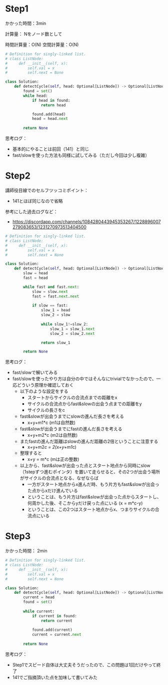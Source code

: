 # Step1

かかった時間：3min

計算量：
Nをノード数として

時間計算量：O(N)
空間計算量：O(N)

```python
# Definition for singly-linked list.
# class ListNode:
#     def __init__(self, x):
#         self.val = x
#         self.next = None

class Solution:
    def detectCycle(self, head: Optional[ListNode]) -> Optional[ListNode]:
        found = set()
        while head:
            if head in found:
                return head

            found.add(head)
            head = head.next
        
        return None
```
思考ログ：
- 基本的にやることは前回（141）と同じ
- fast/slowを使った方法も同様に試してみる（ただし今回は少し複雑）

# Step2

講師役目線でのセルフツッコミポイント：
- 141とほぼ同じなので省略

参考にした過去ログなど：
- https://discordapp.com/channels/1084280443945353267/1228896007279083653/1231270973513404500


```python
# Definition for singly-linked list.
# class ListNode:
#     def __init__(self, x):
#         self.val = x
#         self.next = None

class Solution:
    def detectCycle(self, head: Optional[ListNode]) -> Optional[ListNode]:
        slow = head
        fast = head

        while fast and fast.next:
            slow = slow.next
            fast = fast.next.next
            
            if slow == fast:
                slow_1 = head
                slow_2 = slow
                
                while slow_1!=slow_2:
                    slow_1 = slow_1.next
                    slow_2 = slow_2.next

                return slow_1

        return None
```
思考ログ：
- fast/slowで解いてみる
- fast/slowを使ったやり方は自分の中ではそんなにtrivialでなかったので、一応どういう原理か確認しておく
  - 以下のような設定をする
    - スタートからサイクルの合流点までの距離をx
    - サイクルの合流点からfast&slowの出会う点までの距離をy
    - サイクルの長さをc
  - fast&slowが出会うまでにslowの進んだ長さを考える
    - x+y+m1*c (m1は自然数)
  - fast&slowが出会うまでにfastの進んだ長さを考える
    - x+y+m2*c (m2は自然数)
  - またfastの進んだ距離はslowの進んだ距離の2倍ということに注意する
    - x+y+m2*c = 2(x+y+m1*c)
  - 整理すると
    - x+y = m*c (mは正の整数)
  - 以上から、fast&slowが出会った点とスタート地点から同時にslow（1stepずつ進むポインタ）を置いて走らせると、その2つが出会う場所がサイクルの合流点となる、なぜならば
    - 一方がスタート地点からx進んだ時、もう片方もfast&slowが出会った点からxだけ進んでいる
    - ということは、もう片方はfast&slowが出会った点からスタートし、何周かした後、そこからyだけ戻った点にいる (x = m*c-y)
    - ということは、この2つはスタート地点からx、つまりサイクルの合流点にいる

# Step3

かかった時間： 2min

```python
# Definition for singly-linked list.
# class ListNode:
#     def __init__(self, x):
#         self.val = x
#         self.next = None

class Solution:
    def detectCycle(self, head: Optional[ListNode]) -> Optional[ListNode]:
        current = head
        found = set()
        
        while current:
            if current in found:
                return current
            
            found.add(current)
            current = current.next
        
        return None
```
思考ログ：
- Step1でスピード自体は大丈夫そうだったので、この問題は1回だけやって終了
- 141でご指摘頂いた点を加味して書いてみた
